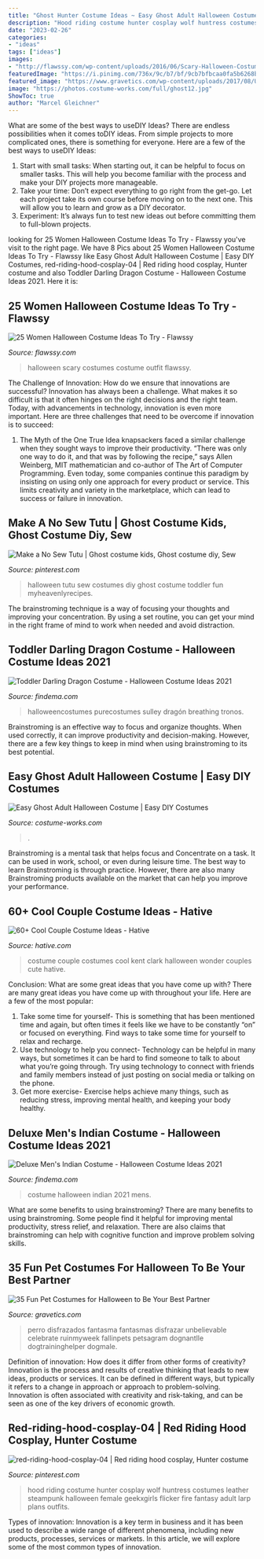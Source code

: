```yaml
---
title: "Ghost Hunter Costume Ideas ~ Easy Ghost Adult Halloween Costume"
description: "Hood riding costume hunter cosplay wolf huntress costumes leather steampunk halloween female geekxgirls flicker fire fantasy adult larp plans outfits"
date: "2023-02-26"
categories:
- "ideas"
tags: ["ideas"]
images:
- "http://flawssy.com/wp-content/uploads/2016/06/Scary-Halloween-Costumes-Outfit-Ideas-For-Girls-Women-2016.jpg"
featuredImage: "https://i.pinimg.com/736x/9c/b7/bf/9cb7bfbcaa0fa5b6268bae00cf3a9de4.jpg"
featured_image: "https://www.gravetics.com/wp-content/uploads/2017/08/Unbelievable-Halloween-Costume-Ideas.jpg"
image: "https://photos.costume-works.com/full/ghost12.jpg"
ShowToc: true
author: "Marcel Gleichner"
---
```



What are some of the best ways to useDIY Ideas?
There are endless possibilities when it comes toDIY ideas. From simple projects to more complicated ones, there is something for everyone. Here are a few of the best ways to useDIY Ideas: 
1. Start with small tasks: When starting out, it can be helpful to focus on smaller tasks. This will help you become familiar with the process and make your DIY projects more manageable. 
2. Take your time: Don’t expect everything to go right from the get-go. Let each project take its own course before moving on to the next one. This will allow you to learn and grow as a DIY decorator. 
3. Experiment: It’s always fun to test new ideas out before committing them to full-blown projects.

	

		
looking for 25 Women Halloween Costume Ideas To Try - Flawssy you've visit to the right page. We have 8 Pics about 25 Women Halloween Costume Ideas To Try - Flawssy like Easy Ghost Adult Halloween Costume | Easy DIY Costumes, red-riding-hood-cosplay-04 | Red riding hood cosplay, Hunter costume and also Toddler Darling Dragon Costume - Halloween Costume Ideas 2021. Here it is:
		
    
## 25 Women Halloween Costume Ideas To Try - Flawssy

<img loading=lazy src="http://flawssy.com/wp-content/uploads/2016/06/Scary-Halloween-Costumes-Outfit-Ideas-For-Girls-Women-2016.jpg" onerror="this.onerror=null;this.src='https://tse4.mm.bing.net/th?id=OIP.sMAvAM_CeOXHgC_wvzmYLgHaLW&amp;pid=15.1';" alt="25 Women Halloween Costume Ideas To Try - Flawssy">

_Source: flawssy.com_

>halloween scary costumes costume outfit flawssy. 

	

The Challenge of Innovation: How do we ensure that innovations are successful?
Innovation has always been a challenge. What makes it so difficult is that it often hinges on the right decisions and the right team. Today, with advancements in technology, innovation is even more important. Here are three challenges that need to be overcome if innovation is to succeed:
1. The Myth of the One True Idea
 knapsackers faced a similar challenge when they sought ways to improve their productivity. “There was only one way to do it, and that was by following the recipe,” says Allen Weinberg, MIT mathematician and co-author of The Art of Computer Programming. Even today, some companies continue this paradigm by insisting on using only one approach for every product or service. This limits creativity and variety in the marketplace, which can lead to success or failure in innovation.


    
## Make A No Sew Tutu | Ghost Costume Kids, Ghost Costume Diy, Sew

<img loading=lazy src="https://i.pinimg.com/736x/98/f1/58/98f1582ddee466fc4b73de53026d0b16.jpg" onerror="this.onerror=null;this.src='https://tse3.mm.bing.net/th?id=OIP.Nuyp643BOI9_mHVfGyc3UwHaLH&amp;pid=15.1';" alt="Make a No Sew Tutu | Ghost costume kids, Ghost costume diy, Sew">

_Source: pinterest.com_

>halloween tutu sew costumes diy ghost costume toddler fun myheavenlyrecipes. 

	

The brainstroming technique is a way of focusing your thoughts and improving your concentration. By using a set routine, you can get your mind in the right frame of mind to work when needed and avoid distraction.

    
## Toddler Darling Dragon Costume - Halloween Costume Ideas 2021

<img loading=lazy src="https://findema.com/wp-content/uploads/2014/10/halloween_20145601.jpg" onerror="this.onerror=null;this.src='https://tse2.mm.bing.net/th?id=OIP.ioG_goKCHBnlqTJVhzgLWQHaKl&amp;pid=15.1';" alt="Toddler Darling Dragon Costume - Halloween Costume Ideas 2021">

_Source: findema.com_

>halloweencostumes purecostumes sulley dragón breathing tronos. 

	

Brainstroming is an effective way to focus and organize thoughts. When used correctly, it can improve productivity and decision-making. However, there are a few key things to keep in mind when using brainstroming to its best potential.

    
## Easy Ghost Adult Halloween Costume | Easy DIY Costumes

<img loading=lazy src="https://photos.costume-works.com/full/ghost12.jpg" onerror="this.onerror=null;this.src='https://tse4.mm.bing.net/th?id=OIP.LARFjtUArt7R01ynF9IRYAC9Es&amp;pid=15.1';" alt="Easy Ghost Adult Halloween Costume | Easy DIY Costumes">

_Source: costume-works.com_

>. 

	

Brainstroming is a mental task that helps focus and Concentrate on a task. It can be used in work, school, or even during leisure time. The best way to learn Brainstroming is through practice. However, there are also many Brainstroming products available on the market that can help you improve your performance.

    
## 60+ Cool Couple Costume Ideas - Hative

<img loading=lazy src="https://hative.com/wp-content/uploads/2016/10/couple-costumes/7-couple-costume-ideas-2.jpg" onerror="this.onerror=null;this.src='https://tse1.mm.bing.net/th?id=OIP.BAEe2Fr1j3Pq6RwkrKMuOAHaJ4&amp;pid=15.1';" alt="60+ Cool Couple Costume Ideas - Hative">

_Source: hative.com_

>costume couple costumes cool kent clark halloween wonder couples cute hative. 

	

Conclusion: What are some great ideas that you have come up with?
There are many great ideas you have come up with throughout your life. Here are a few of the most popular: 
1. Take some time for yourself- This is something that has been mentioned time and again, but often times it feels like we have to be constantly “on” or focused on everything. Find ways to take some time for yourself to relax and recharge. 
2. Use technology to help you connect- Technology can be helpful in many ways, but sometimes it can be hard to find someone to talk to about what you’re going through. Try using technology to connect with friends and family members instead of just posting on social media or talking on the phone. 
3. Get more exercise- Exercise helps achieve many things, such as reducing stress, improving mental health, and keeping your body healthy.

    
## Deluxe Men&#039;s Indian Costume - Halloween Costume Ideas 2021

<img loading=lazy src="https://findema.com/wp-content/uploads/2014/10/halloween_20149658.jpg" onerror="this.onerror=null;this.src='https://tse2.mm.bing.net/th?id=OIP._KvGgK5jGW8NC5Odo-6LlAHaKl&amp;pid=15.1';" alt="Deluxe Men&#039;s Indian Costume - Halloween Costume Ideas 2021">

_Source: findema.com_

>costume halloween indian 2021 mens. 

	

What are some benefits to using brainstroming?
There are many benefits to using brainstroming. Some people find it helpful for improving mental productivity, stress relief, and relaxation. There are also claims that brainstroming can help with cognitive function and improve problem solving skills.

    
## 35 Fun Pet Costumes For Halloween To Be Your Best Partner

<img loading=lazy src="https://www.gravetics.com/wp-content/uploads/2017/08/Unbelievable-Halloween-Costume-Ideas.jpg" onerror="this.onerror=null;this.src='https://tse2.mm.bing.net/th?id=OIP._lcVaQ_8HlVC9x0-GQLsewHaLG&amp;pid=15.1';" alt="35 Fun Pet Costumes for Halloween to Be Your Best Partner">

_Source: gravetics.com_

>perro disfrazados fantasma fantasmas disfrazar unbelievable celebrate ruinmyweek fallinpets petsagram dognantlle dogtraininghelper dogmale. 

	

Definition of innovation: How does it differ from other forms of creativity?
Innovation is the process and results of creative thinking that leads to new ideas, products or services. It can be defined in different ways, but typically it refers to a change in approach or approach to problem-solving. Innovation is often associated with creativity and risk-taking, and can be seen as one of the key drivers of economic growth.

    
## Red-riding-hood-cosplay-04 | Red Riding Hood Cosplay, Hunter Costume

<img loading=lazy src="https://i.pinimg.com/736x/9c/b7/bf/9cb7bfbcaa0fa5b6268bae00cf3a9de4.jpg" onerror="this.onerror=null;this.src='https://tse4.mm.bing.net/th?id=OIP.XyKfOYCo2SFs3LZiG0V7pQHaLL&amp;pid=15.1';" alt="red-riding-hood-cosplay-04 | Red riding hood cosplay, Hunter costume">

_Source: pinterest.com_

>hood riding costume hunter cosplay wolf huntress costumes leather steampunk halloween female geekxgirls flicker fire fantasy adult larp plans outfits. 

	

Types of innovation:
Innovation is a key term in business and it has been used to describe a wide range of different phenomena, including new products, processes, services or markets. In this article, we will explore some of the most common types of innovation.

